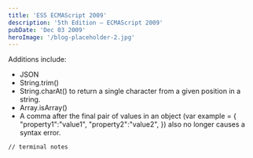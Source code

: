 ```yaml
---
title: 'ES5 ECMAScript 2009'
description: '5th Edition – ECMAScript 2009'
pubDate: 'Dec 03 2009'
heroImage: '/blog-placeholder-2.jpg'
---
```


Additions include:
- JSON
- String.trim()
- String.charAt() to return a single character from a given position in a string.
- Array.isArray()
- A comma after the final pair of values in an object (var example = { "property1":"value1", "property2":"value2", }) also no longer causes a syntax error.

```bash
// terminal notes
```
